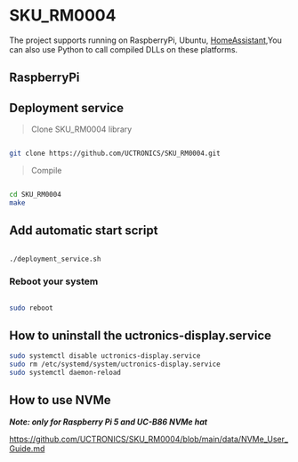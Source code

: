 # SKU_RM0004

The project supports running on RaspberryPi, Ubuntu, [HomeAssistant](https://github.com/UCTRONICS/UCTRONICS_RM0004_HA),You can also use Python to call compiled DLLs on these platforms.

## RaspberryPi

## Deployment service

> Clone SKU_RM0004 library

```bash

git clone https://github.com/UCTRONICS/SKU_RM0004.git
```

> Compile

```bash

cd SKU_RM0004
make
```

## Add automatic start script

```bash

./deployment_service.sh
```

### Reboot your system

```bash

sudo reboot
```

## How to uninstall the uctronics-display.service

```bash
sudo systemctl disable uctronics-display.service
sudo rm /etc/systemd/system/uctronics-display.service
sudo systemctl daemon-reload
```

## How to use NVMe

***Note: only for Raspberry Pi 5 and UC-B86 NVMe hat***

<https://github.com/UCTRONICS/SKU_RM0004/blob/main/data/NVMe_User_Guide.md>
